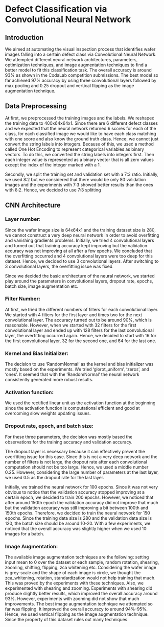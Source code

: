 # Defect Classification via Convolutional Neural Network

## Introduction

We aimed at automating the visual inspection process that identifies
wafer images falling into a certain defect class via Convolutional Neural Network. We attempted
different neural network architectures, parameters, optimization techniques, and image
augmentation techniques to find a better model to fit this classification task. The overall accuracy
is around 93% as shown in the CodaLab competition submissions. The best model so far
achieved 97% accuracy by using three convolutional layers followed by max pooling and
0.25 dropout and vertical flipping as the image augmentation technique. 

## Data Preprocessing

At first, we preprocessed the training images and the labels. We reshaped the training
data to 400x64x64x1. Since there are 6 different defect classes and we expected that the neural
network returned 6 scores for each of the class, for each classified image we would like to have
each class matching with one score and also know the ground truth class. Hence, we cannot just
convert the string labels into integers. Because of this, we used a method called One Hot
Encoding to represent categorical variables as binary vectors. To do this, we converted the string
labels into integers first. Then each integer value is represented as a binary vector that is all zero
values except the index of the integer marked with a 1.

Secondly, we split the training set and validation set with a 7:3 ratio. Initially, we used
8:2 but we considered that there would be only 80 validation images and the experiments with
7:3 showed better results than the ones with 8:2. Hence, we decided to use 7:3 splitting

## CNN Architecture

### Layer number:

Since the wafer image size is 64x64x1 and the training dataset size is 280, we cannot
construct a very deep neural network in order to avoid overfitting and vanishing gradients 
problems. Initially, we tried 4 convolutional layers and turned out that training accuracy kept
improving but the validation accuracy was not improving at all after a few epochs. We concluded
that the overfitting occurred and 4 convolutional layers were too deep for this dataset. Hence, we
decided to use 3 convolutional layers. After switching to 3 convolutional layers, the overfitting
issue was fixed.

Since we decided the basic architecture of the neural network, we started play around the
parameters in convolutional layers, dropout rate, epochs, batch size, image augmentation etc. 

### Filter Number:

At first, we tried the different numbers of filters for each convolutional layer. We started
with 4 filters for the first layer and times two for the next convolutional layer. The accuracy
turned out to be around 90%, which is reasonable. However, when we started with 32 filters for
the first convolutional layer and ended up with 128 filters for the last convolutional layer, the
overfitting occurred again. Hence, we decided to start with 16 for the first convolutional layer, 32
for the second one, and 64 for the last one.

### Kernel and Bias Initializer:

The decision to use ‘RandomNormal’ as the kernel and bias initializer was mostly based
on the experiments. We tried ‘glorot_uniform’, ‘zeros’, and ‘ones’. It seemed that with the
‘RandomNormal’ the neural network consistently generated more robust results.

### Activation function:

We used the rectified linear unit as the activation function at the beginning since the
activation function is computational efficient and good at overcoming slow weights updating
issues.

### Dropout rate, epoch, and batch size:

For these three parameters, the decision was mostly based the observations for the
training accuracy and validation accuracy.

The dropout layer is necessary because it can effectively prevent the overfitting issue for
this case. Since this is not a very deep network and the number of filters is not large, the dropout
rate after each convolutional computation should not be too large. Hence, we used a middle
number 0.25. However, considering the large number of parameters at the last layer, we used 0.5
as the dropout rate for the last layer.

Initially, we trained the neural network for 100 epochs. Since it was not very obvious to
notice that the validation accuracy stopped improving at a certain epoch, we decided to train 200
epochs. However, we noticed that after around 150th epoch the validation accuracy did not
improve that much but the validation accuracy was still improving a bit between 100th and 150th
epochs. Therefore, we decided to train the neural network for 150 epochs.
Since the training data size is 280 and the validation data size is 120, the batch size
should be around 10-20. With a few experiments, we noticed that the overall accuracy was
slightly higher when we used 10 images for a batch.

### Image Augmentation:

The available image augmentation techniques are the following: setting input mean to 0
over the dataset or each sample, random rotation, shearing, zooming, shifting, flipping, zca 
whitening etc. Considering the wafer image is grey-scale and the shape of each image is circle,
we thought the zca_whitening, rotation, standardization would not help training that much. This
was proved by the experiments with these techniques. Also, we experimented with shearing and
zooming. Experiments with shearing did produce slightly better results, which improved the
overall accuracy around 93%. However, experiments with zooming did not show that much
improvements. The best image augmentation technique we attempted so far was flipping. It
improved the overall accuracy to around 94%-95%. Hence, we used vertical flipping as the
image augmentation technique. Since the property of this dataset rules out many techniques
